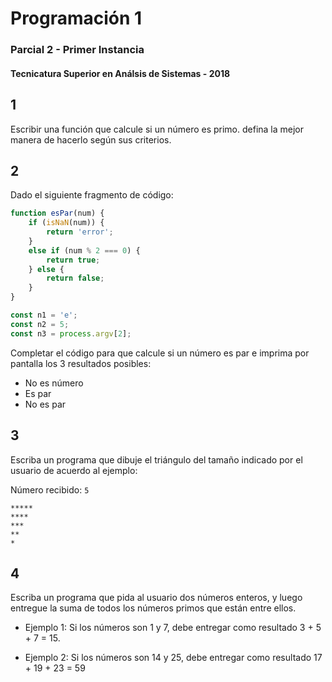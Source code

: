 # Programación 1

### Parcial 2 - Primer Instancia

#### Tecnicatura Superior en Análsis de Sistemas - 2018

## 1

Escribir una función que calcule si un número es primo. defina la mejor manera de hacerlo según sus criterios.

## 2

Dado el siguiente fragmento de código:

``` javascript
function esPar(num) {
    if (isNaN(num)) {
        return 'error';
    }
    else if (num % 2 === 0) {
        return true;
    } else {
        return false;
    }
}

const n1 = 'e';
const n2 = 5;
const n3 = process.argv[2];

```

Completar el código para que calcule si un número es par e imprima por pantalla los 3 resultados posibles:

* No es número
* Es par
* No es par

## 3

Escriba un programa que dibuje el triángulo del tamaño indicado por el usuario de acuerdo al ejemplo:

Número recibido: `5`

```
*****
****
***
**
*
```

## 4

Escriba un programa que pida al usuario dos números enteros, y luego entregue la suma de todos los números primos que están entre ellos. 

* Ejemplo 1: Si los números son 1 y 7, debe entregar como resultado 3 + 5 + 7 = 15.

* Ejemplo 2: Si los números son 14 y 25, debe entregar como resultado 17 + 19 + 23 = 59